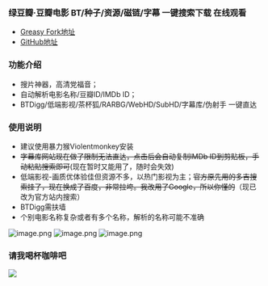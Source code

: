 ### 绿豆瓣·豆瓣电影 BT/种子/资源/磁链/字幕 一键搜索下载 在线观看

* [Greasy Fork地址](https://greasyfork.org/zh-CN/scripts/401525)
* [GitHub地址](https://github.com/94leon/movie.plus)

### 功能介绍

* 搜片神器，高清党福音；
* 自动解析电影名称/豆瓣ID/IMDb ID；
* BTDigg/低端影视/茶杯狐/RARBG/WebHD/SubHD/字幕库/伪射手 一键直达

### 使用说明

* 建议使用暴力猴Violentmonkey安装
* ~~字幕库网站现在做了限制无法直达，点击后会自动复制IMDb ID到剪贴板，手动粘贴搜索即可~~(现在暂时又能用了，随时会失效)
* 低端影视-画质优体验佳但资源不多，以热门影视为主；~~官方原先用的多吉搜索挂了，现在换成了百度，非常拉垮。我改用了Google，所以你懂的~~（现已改为官方站内搜索）
* BTDigg需扶墙
* 个别电影名称复杂或者有多个名称，解析的名称可能不准确

![image.png](https://i.loli.net/2020/12/10/8xzK32E7fVsUTHw.png)
![image.png](https://i.loli.net/2020/12/10/95ao83qrLQsNmjZ.png)
![image.png](https://i.loli.net/2020/12/10/6laQONzicyZwq2v.png)

### 请我喝杯咖啡吧

![](https://i.loli.net/2020/10/15/OLhUg4ZpGb9l2cK.png)
